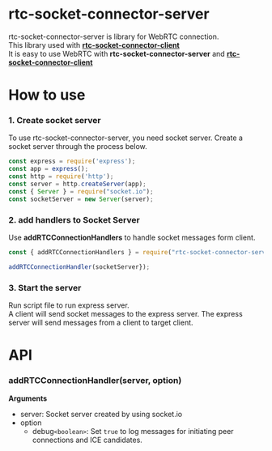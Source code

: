 # rtc-socket-connector-server

rtc-socket-connector-server is library for WebRTC connection.  
This library used with [**rtc-socket-connector-client**]([r](https://github.com/jungdu/rtc-socket-connector-client))  
It is easy to use WebRTC with **rtc-socket-connector-server** and [**rtc-socket-connector-client**](https://github.com/jungdu/rtc-socket-connector-client)


# How to use

### 1. Create socket server  
To use rtc-socket-connector-server, you need socket server.
Create a socket server through the process below.
```javascript
const express = require('express');
const app = express();
const http = require('http');
const server = http.createServer(app);
const { Server } = require("socket.io");
const socketServer = new Server(server);
```

### 2. add handlers to Socket Server

Use **addRTCConnectionHandlers** to handle socket messages form client.

```javascript
const { addRTCConnectionHandlers } = require("rtc-socket-connector-server")

addRTCConnectionHandler(socketServer});
```

### 3. Start the server
Run script file to run express server.  
A client will send socket messages to the express server.
The express server will send messages from a client to target client.


# API

### addRTCConnectionHandler(server, option)
**Arguments**
- server: Socket server created by using socket.io
- option
  - debug```<boolean>```: Set ```true``` to log messages for initiating peer connections and ICE candidates.
